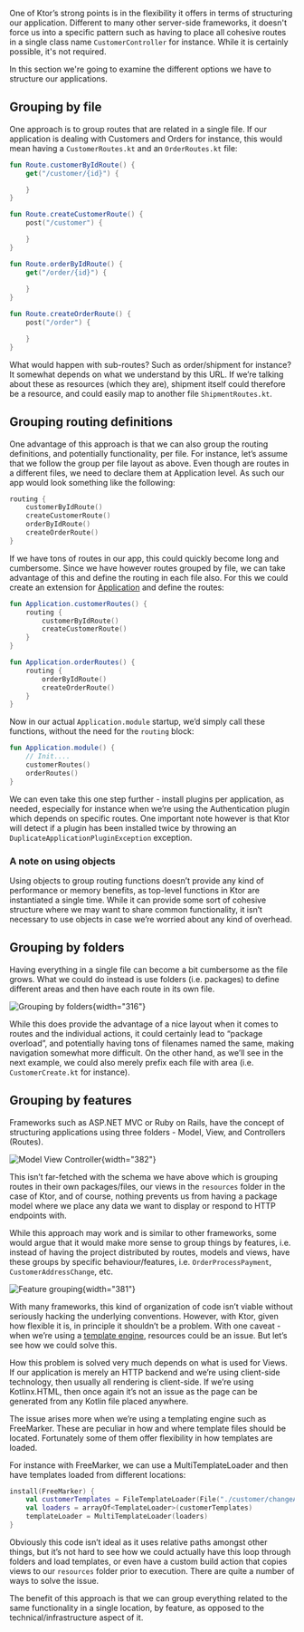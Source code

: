 [//]: # (title: Application structure)

One of Ktor’s strong points is in the flexibility it offers in terms of structuring our application. Different to many other server-side frameworks, it doesn't force us into a specific pattern such as having to place all cohesive routes in a single class name `CustomerController` for instance. While it is certainly possible, it's not required.

In this section we're going to examine the different options we have to structure our applications.

## Grouping by file

One approach is to group routes that are related in a single file. If our application is dealing with Customers and Orders for instance, this would mean having a `CustomerRoutes.kt` and an `OrderRoutes.kt` file:

<tabs>
<tab title="CustomerRoutes.kt">

```kotlin
fun Route.customerByIdRoute() {
    get("/customer/{id}") {

    }
}

fun Route.createCustomerRoute() {
    post("/customer") {

    }
}
```
</tab>
<tab title="OrderRoutes.kt">

```kotlin
fun Route.orderByIdRoute() {
    get("/order/{id}") {
    
    }
}

fun Route.createOrderRoute() {
    post("/order") {

    }
}
```
</tab>
</tabs>


What would happen with sub-routes? Such as order/shipment for instance? It somewhat depends on what we understand by this URL. 
If we’re talking about these as resources (which they are), shipment itself could therefore be a resource, and could easily map 
to another file `ShipmentRoutes.kt`.

## Grouping routing definitions

One advantage of this approach is that we can also group the routing definitions, and potentially functionality, per file. For instance, let’s assume 
that we follow the group per file layout as above. Even though are routes in a different files, we need to declare them at Application level. As such 
our app would look something like the following:

```kotlin
routing {
    customerByIdRoute()
    createCustomerRoute()
    orderByIdRoute()
    createOrderRoute()
}
```

If we have tons of routes in our app, this could quickly become long and cumbersome. Since we have however routes grouped by file, 
we can take advantage of this and define the routing in each file also. For this we could create an extension for [Application](https://api.ktor.io/ktor-server/ktor-server-core/ktor-server-core/io.ktor.application/-application/index.html) and define the routes:

<tabs>
<tab title="CustomerRoutes.kt">

```kotlin
fun Application.customerRoutes() {
    routing {
        customerByIdRoute()
        createCustomerRoute()    
    }    
}
```
</tab>
<tab title="OrderRoutes.kt">

```kotlin
fun Application.orderRoutes() {
    routing {
        orderByIdRoute()
        createOrderRoute()
    }
}
```
</tab>
</tabs>



Now in our actual `Application.module` startup, we’d simply call these functions, without the need for the `routing` block:

```kotlin
fun Application.module() {
    // Init....
    customerRoutes()
    orderRoutes()
}
```

We can even take this one step further - install plugins per application, as needed, especially for instance when we’re using 
the Authentication plugin which depends on specific routes. One important note however is that Ktor will detect if a 
plugin has been installed twice by throwing an `DuplicateApplicationPluginException` exception.

### A note on using objects

Using objects to group routing functions doesn’t provide any kind of performance or memory benefits, as top-level functions in Ktor are 
instantiated a single time. While it can provide some sort of cohesive structure where we may want to share common functionality, it isn’t 
necessary to use objects in case we’re worried about any kind of overhead.

## Grouping by folders

Having everything in a single file can become a bit cumbersome as the file grows. 
What we could do instead is use folders (i.e. packages) to define different areas and then have each route in its own file.

![Grouping by folders](ktor-routing-1.png){width="316"}

While this does provide the advantage of a nice layout when it comes to routes and the individual actions, it could certainly 
lead to “package overload”, and potentially having tons of filenames named the same, making navigation somewhat more difficult.
 On the other hand, as we’ll see in the next example, we could also merely prefix each file with area (i.e. `CustomerCreate.kt` for instance).

## Grouping by features

Frameworks such as ASP.NET MVC or Ruby on Rails, have the concept of structuring applications using three folders - Model, View, and Controllers (Routes).

![Model View Controller](ktor-routing-2.png){width="382"}


This isn’t far-fetched with the schema we have above which is grouping routes in their own packages/files, our views in the `resources` folder in the case of Ktor, and of course, nothing prevents us from having a package model where we place any data we want to display or respond to HTTP endpoints with.

While this approach may work and is similar to other frameworks, some would argue that it would make more sense to group things by features, i.e. instead of having the project 
distributed by routes, models and views, have these groups by specific behaviour/features, i.e. `OrderProcessPayment`, `CustomerAddressChange`, etc.

![Feature grouping](ktor-routing-3.png){width="381"}

With many frameworks, this kind of organization of code isn’t viable without seriously hacking the underlying conventions. However, with Ktor, given how flexible it is, 
in principle it shouldn’t be a problem. With one caveat - when we’re using a [template engine](Working_with_views.md), resources could be an issue. But let’s see how we could solve this.

How this problem is solved very much depends on what is used for Views. If our application is merely an HTTP backend and we’re using client-side technology, then usually all rendering is 
client-side. If we’re using Kotlinx.HTML, then once again it’s not an issue as the page can be generated from any Kotlin file placed anywhere. 

The issue arises more when we’re using a templating engine such as FreeMarker. These are peculiar in how and where template files should be located. 
Fortunately some of them offer flexibility in how templates are loaded.

For instance with FreeMarker, we can use a MultiTemplateLoader and then have templates loaded from different locations:

```kotlin
install(FreeMarker) {
    val customerTemplates = FileTemplateLoader(File("./customer/changeAddress"))
    val loaders = arrayOf<TemplateLoader>(customerTemplates)
    templateLoader = MultiTemplateLoader(loaders)
}
```

Obviously this code isn’t ideal as it uses relative paths amongst other things, but it’s not hard to see how we could actually have 
this loop through folders and load templates, or even have a custom build action that copies views to our `resources` folder prior to execution. 
There are quite a number of ways to solve the issue.

The benefit of this approach is that we can group everything related to the same functionality in a single location, by feature, as opposed to 
the technical/infrastructure aspect of it.